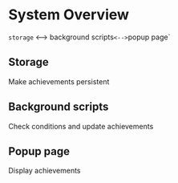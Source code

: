 # System Overview
`storage` <-->  background scripts` <--> `popup page`

## Storage
Make achievements persistent

## Background scripts
Check conditions and update achievements

## Popup page
Display achievements
